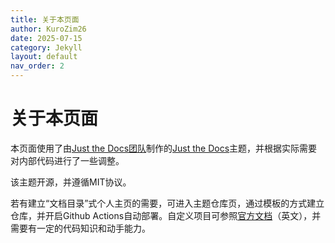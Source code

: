 ```yaml
---
title: 关于本页面
author: KuroZim26
date: 2025-07-15
category: Jekyll
layout: default
nav_order: 2
---
```


# 关于本页面

本页面使用了由[Just the Docs团队](https://github.com/just-the-docs)制作的[Just the Docs](https://github.com/just-the-docs/just-the-docs)主题，并根据实际需要对内部代码进行了一些调整。

该主题开源，并遵循MIT协议。

若有建立“文档目录”式个人主页的需要，可进入主题仓库页，通过模板的方式建立仓库，并开启Github Actions自动部署。自定义项目可参照[官方文档](https://just-the-docs.com/)（英文），并需要有一定的代码知识和动手能力。
